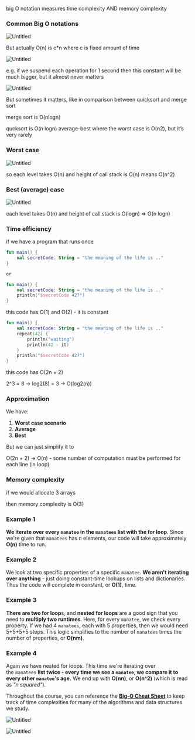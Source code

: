 big O notation measures time complexity AND memory complexity

### Common Big O notations

![Untitled](https://s3-us-west-2.amazonaws.com/secure.notion-static.com/0633d974-df54-4d0e-b8d4-e3e236bf4f88/Untitled.png)

But actually O(n) is c*n where c is fixed amount of time

![Untitled](https://s3-us-west-2.amazonaws.com/secure.notion-static.com/333c2efc-05e4-41ff-91e1-cf6b0f6d81d5/Untitled.png)

e.g. if we suspend each operation for 1 second then this constant will be much bigger, but it almost never matters

![Untitled](https://s3-us-west-2.amazonaws.com/secure.notion-static.com/67667b60-bad3-4f99-9a15-cbf5730b0724/Untitled.png)

But sometimes it matters, like in comparison between quicksort and merge sort

merge sort is O(nlogn)

qucksort is O(n logn) average-best where the worst case is O(n2), but it’s very rarely

### Worst case

![Untitled](https://s3-us-west-2.amazonaws.com/secure.notion-static.com/25338c70-957b-4677-be3a-12d2ed02c49b/Untitled.png)

so each level takes O(n) and height of call stack is O(n) means O(n^2)

### Best (average) case

![Untitled](https://s3-us-west-2.amazonaws.com/secure.notion-static.com/5633e8a7-3b92-4a70-903b-4775c1cbecef/Untitled.png)

each level takes O(n) and height of call stack is O(logn) ⇒ O(n logn)

### Time efficiency

if we have a program that runs once

```kotlin
fun main() {
    val secretCode: String = "the meaning of the life is .."
}

or 

fun main() {
    val secretCode: String = "the meaning of the life is .."
    println("$secretCode 42?")
}
```

this code has O(1) and O(2) - it is constant

```kotlin
fun main() {
    val secretCode: String = "the meaning of the life is .."
    repeat(42) {
        println("waiting")
        println(42 - it)
    }
    println("$secretCode 42?")
}
```

this code has O(2n + 2)

2^3 = 8 → log2(8) = 3 → O(log2(n))

### Approximation

We have:

1. **Worst case scenario**
2. **Average**
3. **Best**

But we can just simplify it to

O(2n + 2) → O(n) - some number of computation must be performed for each line (in loop)

### Memory complexity

if we would allocate 3 arrays

then memory complexity is O(3)

### Example 1

**We iterate over every `manatee` in the `manatees` list with the for loop**. Since we're given that `manatees` has n elements, our code will take approximately **O(n)** time to run.

### Example 2

We look at two specific properties of a specific `manatee`. **We aren't iterating over anything** - just doing constant-time lookups on lists and dictionaries. Thus the code will complete in constant, or **O(1)**, time.

### Example 3

**There are two for loop**s, and **nested for loops** are a good sign that you need to **multiply two runtimes**. Here, for every `manatee`, we check every property. If we had 4 `manatees`, each with 5 properties, then we would need 5+5+5+5 steps. This logic simplifies to the number of `manatees` times the number of properties, or **O(nm)**.

### Example 4

Again we have nested for loops. This time we're iterating over the `manatees` **list twice - every time we see a `manatee`, we compare it to every other `manatee`'s age.** We end up with **O(nn)**, or **O(n^2)** (which is read as _"n squared"_).

Throughout the course, you can reference the **[Big-O Cheat Sheet](http://bigocheatsheet.com/)** to keep track of time complexities for many of the algorithms and data structures we study.

![Untitled](https://s3-us-west-2.amazonaws.com/secure.notion-static.com/2eff061d-f562-40d2-86d5-3e3aedd7f3e0/Untitled.png)

![Untitled](https://s3-us-west-2.amazonaws.com/secure.notion-static.com/cafff427-15f8-4b29-a1f0-05248be1823c/Untitled.png)
